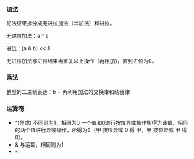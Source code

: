 ### 加法
加法结果拆分成无进位加法（半加法）和进位。

无进位加法：a ^ b

进位：(a & b) << 1

无进位加法与进位结果再重复以上操作（再相加），直到进位为0。


### 乘法
整型的二进制表达：b = 
再利用加法的交换律和结合律


### 运算符

- ^(异或) 不同则为1，相同为0
一个值和0进行按位异或操作所得为该值，相同的两个值进行异或操作，所得为0（甲 按位异或 0 得 甲，甲 按位异或 甲 得 0）。
- & 与运算，相同则为1
- ~
  